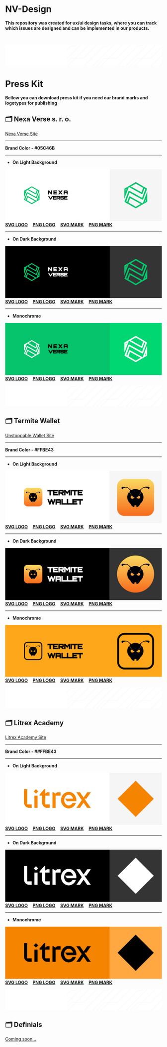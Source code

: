 # NV-Design

**This repository was created for ux/ui design tasks, where you can track which issues are designed and can be implemented in our products.**

</br>

![lines](/images/lines.png)


# Press Kit

**Bellow you can download press kit if you need our brand marks and logotypes for publishing**


## 🗂 Nexa Verse s. r. o.
[Nexa Verse Site](https://nexvax.com)

---

**Brand Color - #05C46B**

---

* **On Light Background**

![Preview](/images/NV-Logo-on-light-preview.png)
</br>
**[SVG LOGO](/PressKit/NV-Logo-on-light.svg)** &nbsp;&nbsp;
**[PNG LOGO](/PressKit/NV-Logo-on-light.png)** &nbsp;&nbsp;
**[SVG MARK](/PressKit/NV-Mark-on-light.svg)** &nbsp;&nbsp;
**[PNG MARK](/PressKit/NV-Mark-on-light.png)** &nbsp;&nbsp;

---

* **On Dark Background**

![Preview](/images/NV-Logo-on-dark-preview.png)
</br>
**[SVG LOGO](/PressKit/NV-Logo-on-dark.svg)** &nbsp;&nbsp;
**[PNG LOGO](/PressKit/NV-Logo-on-dark.png)** &nbsp;&nbsp;
**[SVG MARK](/PressKit/NV-Mark-on-dark.svg)** &nbsp;&nbsp;
**[PNG MARK](/PressKit/NV-Mark-on-dark.png)** &nbsp;&nbsp;


---

* **Monochrome**

![Preview](images/NV-Logo-on-green-preview.png)
</br>
**[SVG LOGO](/PressKit/NV-Logo-monochrome.svg)** &nbsp;&nbsp;
**[PNG LOGO](/PressKit/NV-Logo-monochrome.png)** &nbsp;&nbsp;
**[SVG MARK](/PressKit/NV-Mark-monochrome.svg)** &nbsp;&nbsp;
**[PNG MARK](/PressKit/NV-Mark-monochrome.png)** &nbsp;&nbsp;

![lines](/images/lines.png)

## 🗂 Termite Wallet
[Unstoppable Wallet Site](https://nexvax.app)

---

**Brand Color - #FFBE43**

---

* **On Light Background**

![Preview](images/TW-Logo-on-light-preview.png)
</br>
**[SVG LOGO](/PressKit/TW-Logo-on-light.svg)** &nbsp;&nbsp;
**[PNG LOGO](/PressKit/TW-Logo-on-light.png)** &nbsp;&nbsp;
**[SVG MARK](/PressKit/TW-AppIcon-on-light.svg)** &nbsp;&nbsp;
**[PNG MARK](/PressKit/TW-AppIcon-on-light.png)** &nbsp;&nbsp;

---

* **On Dark Background**

![Preview](/images/TW-Logo-on-dark-preview.png)
</br>
**[SVG LOGO](/PressKit/TW-Logo-on-dark.svg)** &nbsp;&nbsp;
**[PNG LOGO](/PressKit/TW-Logo-on-dark.png)** &nbsp;&nbsp;
**[SVG MARK](/PressKit/TW-AppIcon-on-dark.svg)** &nbsp;&nbsp;
**[PNG MARK](/PressKit/TW-AppIcon-on-dark.png)** &nbsp;&nbsp;

---

* **Monochrome**

![Preview](images/TW-Logo-monochrome-preview2.png)
</br>
**[SVG LOGO](/PressKit/TW-Logo-monochrome.svg)** &nbsp;&nbsp;
**[PNG LOGO](/PressKit/TW-Logo-monochrome.png)** &nbsp;&nbsp;
**[SVG MARK](/PressKit/TW-AppIcon-monochrome.svg)** &nbsp;&nbsp;
**[PNG MARK](/PressKit/TW-AppIcon-monochrome.png)** &nbsp;&nbsp;

![lines](/images/lines.png)
  
## 🗂 Litrex Academy
[Litrex Academy Site](http://litrex.academy)

---

**Brand Color - ##FFBE43**

---

* **On Light Background**

![Preview](images/Litrex-Logo-on-light-preview.png)
</br>
**[SVG LOGO](/PressKit/Litrex-Logo-on-light.svg)** &nbsp;&nbsp;
**[PNG LOGO](/PressKit/Litrex-Logo-on-light.png)** &nbsp;&nbsp;
**[SVG MARK](/PressKit/Litrex-Mark-on-light.svg)** &nbsp;&nbsp;
**[PNG MARK](/PressKit/Litrex-Mark-on-light.png)** &nbsp;&nbsp;

---

* **On Dark Background**

![Preview](/images/Litrex-Logo-on-dark-preview.png)
</br>
**[SVG LOGO](/PressKit/Litrex-Logo-on-dark.svg)** &nbsp;&nbsp;
**[PNG LOGO](/PressKit/Litrex-Logo-on-dark.png)** &nbsp;&nbsp;
**[SVG MARK](/PressKit/Litrex-Mark-on-dark.svg)** &nbsp;&nbsp;
**[PNG MARK](/PressKit/Litrex-Mark-on-dark.png)** &nbsp;&nbsp;

---

* **Monochrome**

![Preview](images/Litrex-Logo-monochrome-preview.png)
</br>
**[SVG LOGO](/PressKit/Litrex-Logo-monochrome.svg)** &nbsp;&nbsp;
**[PNG LOGO](/PressKit/Litrex-Logo-monochrome.png)** &nbsp;&nbsp;
**[SVG MARK](/PressKit/Litrex-Mark-monochrome.svg)** &nbsp;&nbsp;
**[PNG MARK](/PressKit/Litrex-Mark-monochrome.png)** &nbsp;&nbsp;

![lines](/images/lines.png)


## 🗂 Definials

[Coming soon...](http://soon)
  
